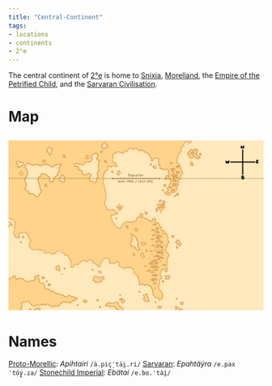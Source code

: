 ```yaml
---
title: "Central-Continent"
tags:
- locations
- continents
- 2°e
---
```

The central continent of [2°e](locations/2nd-realm/2nd-realm.md) is home to [Snixia](cultures/snixian/snixia/snixia.md), [Morelland](cultures/morellic/morelland/morelland.md), the [Empire of the Petrified Child](cultures/morellic/stonechild-empire/stonechild-empire.md), and the [Sarvaran Civilisation](cultures/morellic/sarvara/sarvara.md).

# Map
![Unfinished Map of the Central Continent, featuring the equatorial lakes, the Morellic Mountains, but unfortunately missing the Snixian mountains. It also shows a compass, an equator line, and the Sarvaran Peninsula. ](maps/Central/central_map.jpeg)
---
# Names
[Proto-Morellic](languages/morellic/proto-morellic.md): *Apihtairi* `/ä.piç̠ˈtäi̯.ri/`
[Sarvaran](languages/morellic/sarvaran/sarvaran.md): *Epahtäýra* `/e.paxˈtɑ́ý̯.ɾa/`
[Stonechild Imperial](languages/morellic/sarvaran/stonechild-imperial/stonehild-imperial.md): *Ebätaí* `/e.bɑ.ˈtáí̯/`